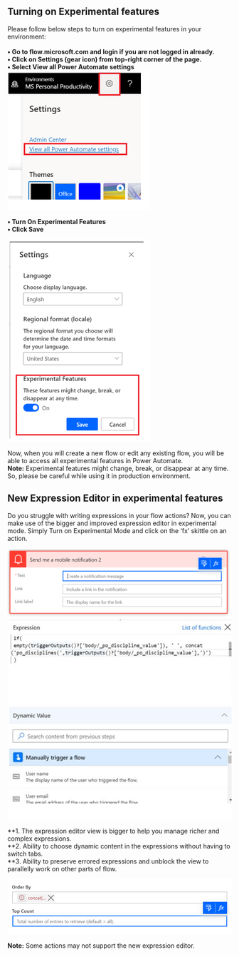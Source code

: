 ## Turning on Experimental features

Please follow below steps to turn on experimental features in your environment:<br><br>
**• Go to flow.microsoft.com and login if you are not logged in already. <br>
•	Click on Settings (gear icon) from top-right corner of the page.<br>
•	Select View all Power Automate settings**
![Power Automate Settings](media/PowerAutomateSettings.png)

**•	Turn On Experimental Features<br>
•	Click Save**

![Turn on experimental features](media/TurnOnExperimentalFeatures.png)

Now, when you will create a new flow or edit any existing flow, you will be able to access all experimental features in Power Automate.<br>
**Note:**
Experimental features might change, break, or disappear at any time. So, please be careful while using it in production environment.


## New Expression Editor in experimental features

Do you struggle with writing expressions in your flow actions? Now, you can make use of the bigger and improved expression editor in experimental mode. Simply Turn on Experimental Mode and click on the ‘fx’ skittle on an action.

![Skittles on an action editor](media/skittleEditor.png)
![Expression editor](media/ExpressionEditor.png)

**1.	The expression editor view is bigger to help you manage richer and complex expressions. <br>
**2.	Ability to choose dynamic content in the expressions without having to switch tabs. <br>
**3.	Ability to preserve errored expressions and unblock the view to parallelly work on other parts of flow.

![Errored editor](media/ErroredExpression.png)
 
**Note:**
Some actions may not support the new expression editor.


